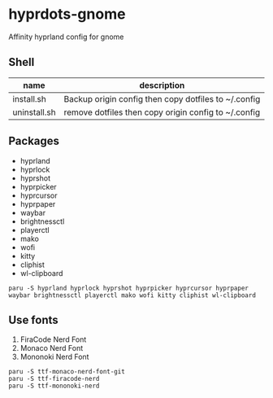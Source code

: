 # hyprdots-gnome

Affinity hyprland config for gnome

## Shell

| name         | description                                          |
| ------------ | ---------------------------------------------------- |
| install.sh   | Backup origin config then copy dotfiles to ~/.config |
| uninstall.sh | remove dotfiles then copy origin config to ~/.config |

## Packages

- hyprland
- hyprlock
- hyprshot
- hyprpicker
- hyprcursor
- hyprpaper
- waybar
- brightnessctl
- playerctl
- mako
- wofi
- kitty
- cliphist
- wl-clipboard

```shell
paru -S hyprland hyprlock hyprshot hyprpicker hyprcursor hyprpaper waybar brightnessctl playerctl mako wofi kitty cliphist wl-clipboard
```

## Use fonts

1. FiraCode Nerd Font
2. Monaco Nerd Font
3. Mononoki Nerd Font

```shell
paru -S ttf-monaco-nerd-font-git
paru -S ttf-firacode-nerd
paru -S ttf-mononoki-nerd
```
